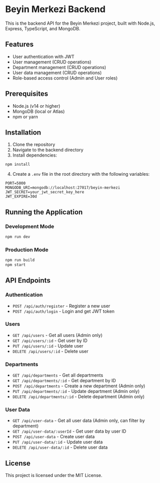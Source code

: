 # Beyin Merkezi Backend

This is the backend API for the Beyin Merkezi project, built with Node.js, Express, TypeScript, and MongoDB.

## Features

- User authentication with JWT
- User management (CRUD operations)
- Department management (CRUD operations)
- User data management (CRUD operations)
- Role-based access control (Admin and User roles)

## Prerequisites

- Node.js (v14 or higher)
- MongoDB (local or Atlas)
- npm or yarn

## Installation

1. Clone the repository
2. Navigate to the backend directory
3. Install dependencies:

```bash
npm install
```

4. Create a `.env` file in the root directory with the following variables:

```
PORT=5000
MONGODB_URI=mongodb://localhost:27017/beyin-merkezi
JWT_SECRET=your_jwt_secret_key_here
JWT_EXPIRE=30d
```

## Running the Application

### Development Mode

```bash
npm run dev
```

### Production Mode

```bash
npm run build
npm start
```

## API Endpoints

### Authentication

- `POST /api/auth/register` - Register a new user
- `POST /api/auth/login` - Login and get JWT token

### Users

- `GET /api/users` - Get all users (Admin only)
- `GET /api/users/:id` - Get user by ID
- `PUT /api/users/:id` - Update user
- `DELETE /api/users/:id` - Delete user

### Departments

- `GET /api/departments` - Get all departments
- `GET /api/departments/:id` - Get department by ID
- `POST /api/departments` - Create a new department (Admin only)
- `PUT /api/departments/:id` - Update department (Admin only)
- `DELETE /api/departments/:id` - Delete department (Admin only)

### User Data

- `GET /api/user-data` - Get all user data (Admin only, can filter by department)
- `GET /api/user-data/:userId` - Get user data by user ID
- `POST /api/user-data` - Create user data
- `PUT /api/user-data/:id` - Update user data
- `DELETE /api/user-data/:id` - Delete user data

## License

This project is licensed under the MIT License. 